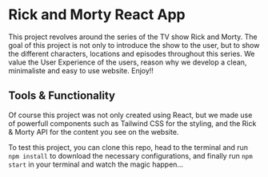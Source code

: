 # Rick and Morty React App

This project revolves around the series of the TV show Rick and Morty. The goal of this project is not only to introduce
the show to the user, but to show the different characters, locations and episodes throughout this series.
We value the User Experience of the users, reason why we develop a clean, minimaliste and easy to use website. Enjoy!!


## Tools & Functionality

Of course this project was not only created using React, but we made use of powerfull components such as Tailwind CSS for the styling,
and the Rick & Morty API for the content you see on the website.

To test this project, you can clone this repo, head to the terminal and run `npm install` to download the necessary configurations, and finally run `npm start`
in your terminal and watch the magic happen...


